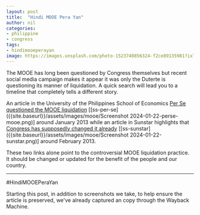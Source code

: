 ```yaml
---
layout: post
title:  "Hindi MOOE Pera Yan"
author: nil
categories: 
- philippine
- congress
tags:
- hindimooeperayan
image: https://images.unsplash.com/photo-1523740856324-f2ce89135981?ixlib=rb-1.2.1&auto=format&fit=crop&w=798&q=80
---
```

The MOOE has long been questioned by Congress themselves but recent social media campaign makes it appear it was only the Duterte is questioning its manner of liquidation. A quick search will lead you to a timeline that completely tells a different story.

An article in the University of the Philippines School of Economics [Per Se questioned the MOOE liquidation](https://econ.upd.edu.ph/perse/?p=2019) [[ss-per-se]({{site.baseurl}}/assets/images/mooe/Screenshot 2024-01-22-perse-mooe.png)] around January 2013 while an article in Sunstar highlights that [Congress has supposedly changed it already](liquidate-through-receipt-2013) [[ss-sunstar]({{site.baseurl}}/assets/images/mooe/Screenshot 2024-01-22-sunstar.png)] around February 2013.

These two links alone point to the controversial MOOE liquidation practice. It should be changed or updated for the benefit of the people and our country.

---
 #HindiMOOEPeraYan

Starting this post, in addition to screenshots we take, to help ensure the article is preserved, we've already captured an copy through the Wayback Machine.

[liquidate-through-receipt-2013-archive]: https://web.archive.org/web/20240126140145/https://newsinfo.inquirer.net/351769/lacson-proposes-new-rules-on-liquidation-of-mooe-expenses
[liquidate-through-receipt-2013]: https://www.sunstar.com.ph/bacolod/congress-to-liquidate-funds-through-receipts
[per-se-mooe-2013-archive]: https://web.archive.org/web/20240126135824/https://econ.upd.edu.ph/perse/?p=2019
[per-se-mooe-2013]: https://econ.upd.edu.ph/perse/?p=2019

